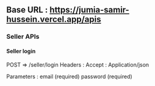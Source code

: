 ## Base URL : https://jumia-samir-hussein.vercel.app/apis

### Seller APIs

#### Seller login

POST => /seller/login
Headers :
Accept : Application/json

Parameters :
email (required)
password (required)
